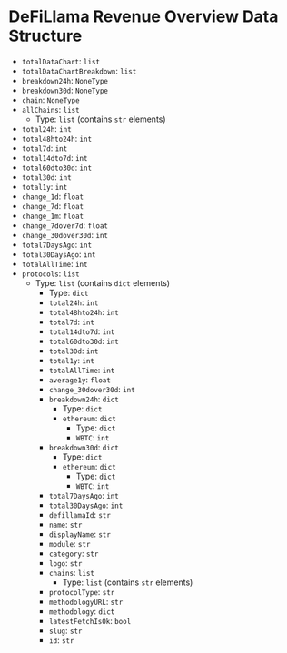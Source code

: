 # DeFiLlama Revenue Overview Data Structure

- `totalDataChart`: `list`
- `totalDataChartBreakdown`: `list`
- `breakdown24h`: `NoneType`
- `breakdown30d`: `NoneType`
- `chain`: `NoneType`
- `allChains`: `list`
  - Type: `list` (contains `str` elements)
- `total24h`: `int`
- `total48hto24h`: `int`
- `total7d`: `int`
- `total14dto7d`: `int`
- `total60dto30d`: `int`
- `total30d`: `int`
- `total1y`: `int`
- `change_1d`: `float`
- `change_7d`: `float`
- `change_1m`: `float`
- `change_7dover7d`: `float`
- `change_30dover30d`: `int`
- `total7DaysAgo`: `int`
- `total30DaysAgo`: `int`
- `totalAllTime`: `int`
- `protocols`: `list`
  - Type: `list` (contains `dict` elements)
    - Type: `dict`
    - `total24h`: `int`
    - `total48hto24h`: `int`
    - `total7d`: `int`
    - `total14dto7d`: `int`
    - `total60dto30d`: `int`
    - `total30d`: `int`
    - `total1y`: `int`
    - `totalAllTime`: `int`
    - `average1y`: `float`
    - `change_30dover30d`: `int`
    - `breakdown24h`: `dict`
      - Type: `dict`
      - `ethereum`: `dict`
        - Type: `dict`
        - `WBTC`: `int`
    - `breakdown30d`: `dict`
      - Type: `dict`
      - `ethereum`: `dict`
        - Type: `dict`
        - `WBTC`: `int`
    - `total7DaysAgo`: `int`
    - `total30DaysAgo`: `int`
    - `defillamaId`: `str`
    - `name`: `str`
    - `displayName`: `str`
    - `module`: `str`
    - `category`: `str`
    - `logo`: `str`
    - `chains`: `list`
      - Type: `list` (contains `str` elements)
    - `protocolType`: `str`
    - `methodologyURL`: `str`
    - `methodology`: `dict`
    - `latestFetchIsOk`: `bool`
    - `slug`: `str`
    - `id`: `str`
